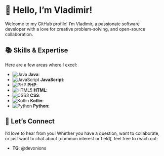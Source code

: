 # 👋 Hello, I’m Vladimir!

Welcome to my GitHub profile! I’m Vladimir, a passionate software developer with a love for creative problem-solving, and open-source collaboration. 

## 📚 **Skills & Expertise**

Here are a few areas where I excel:

- ![Java](https://img.icons8.com/color/48/000000/java-coffee-cup-logo.png) **Java**: 
- ![JavaScript](https://img.icons8.com/color/48/000000/javascript.png) **JavaScript**: 
- ![PHP](https://img.icons8.com/color/48/000000/php.png) **PHP**: 
- ![HTML5](https://img.icons8.com/color/48/000000/html-5.png) **HTML**: 
- ![CSS3](https://img.icons8.com/color/48/000000/css3.png) **CSS**: 
- ![Kotlin](https://img.icons8.com/color/48/000000/kotlin.png) **Kotlin**: 
- ![Python](https://img.icons8.com/color/48/000000/python.png) **Python**:

## 💬 **Let’s Connect**

I’d love to hear from you! Whether you have a question, want to collaborate, or just want to chat about [common interest or field], feel free to reach out:
- **TG**: @devonions
